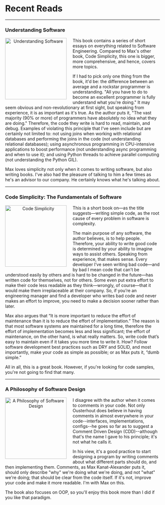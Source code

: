 # Recent Reads
---

### Understanding Software

<p align="center" style="float: left; margin: 0 20px 10px 0;">
  <img src="https://images-na.ssl-images-amazon.com/images/S/compressed.photo.goodreads.com/books/1507678200i/36389464.jpg" alt="Understanding Software" width="200"/>
</p>

This book contains a series of short essays on everything related to Software Engineering. Compared to Max's other book, Code Simplicity, this one is bigger, more comprehensive, and hence, covers more topics.

If I had to pick only one thing from the book, it'd be: the difference between an average and a rockstar programmer is understanding. "All you have to do to become an excellent programmer is fully understand what you're doing." It may seem obvious and non-revolutionary at first sight, but speaking from experience, it is as important as it's true. As the author puts it, "The vast majority (90% or more) of programmers have absolutely no idea what they are doing." Therefore, the code they write is hard to read, maintain, and debug. Examples of violating this principle that I've seen include but are certainly not limited to: not using joins when working with relational databases and performing the joins in the code (not understanding relational databases); using asynchronous programming in CPU-intensive applications to boost performance (not understanding async programming and when to use it); and using Python threads to achieve parallel computing (not understanding the Python GIL).

Max loves simplicity not only when it comes to writing software, but also writing books. I've also had the pleasure of talking to him a few times as he's an advisor to our company. He certainly knows what he's talking about.

---

### Code Simplicity: The Fundamentals of Software 


<p align="center" style="float: left; margin: 0 20px 10px 0;">
  <img src="https://m.media-amazon.com/images/I/514tZi6ZbsL._SX375_BO1,204,203,200_.jpg" alt="Code Simplicity" width="200"/>
</p>

This is a short book on—as the title suggests—writing simple code, as the root cause of every problem in software is complexity.

The main purpose of any software, the author believes, is to help people. Therefore, your ability to write good code is determined by your ability to imagine ways to assist others. Speaking from experience, that makes sense. Every developer I’ve seen writing bad code—and by bad I mean code that can’t be understood easily by others and is hard to be changed in the future—has written code for themselves, not for others. Some even put extra effort to make their code less readable as they think—wrongly, of course—that it would make them irreplaceable at their company. So, if you’re an engineering manager and find a developer who writes bad code and never makes an effort to improve, you need to make a decision sooner rather than later.

Max also argues that “It is more important to reduce the effort of maintenance than it is to reduce the effort of implementation.” The reason is that most software systems are maintained for a long time, therefore the effort of implementation becomes less and less significant; the effort of maintenance, on the other hand, is what really matters. So, write code that’s easy to maintain even if it takes you more time to write it. How? Follow software development best practices such as DRY and SOLID, and most importantly, make your code as simple as possible; or as Max puts it, “dumb simple.”

All in all, this is a great book. However, if you're looking for code samples, you're not going to find that many.

---

### A Philosophy of Software Design


<p align="center" style="float: left; margin: 0 20px 10px 0;">
  <img src="https://images-na.ssl-images-amazon.com/images/S/compressed.photo.goodreads.com/books/1531857377i/39996759.jpg" alt="A Philosophy of Software Design" width="200"/>
</p>

I disagree with the author when it comes to comments in your code. Not only Ousterhout does believe in having comments in almost everywhere in your code--interfaces, implementations, configs--he goes so far as to suggest a Comment Driven Design (CDD)--although that's the name I gave to his principle; it's not what he calls it.

In his view, it's a good practice to start designing a program by writing comments about what different parts should do, and then implementing them. Comments, as
Max Kanat-Alexander puts it, should only describe "why" we're doing what we're doing, and not "what" we're doing; that should be clear from the code itself. If it's not, improve your code and make it more readable. I'm with Max on this.

The book also focuses on OOP, so you'll enjoy this book more than I did if you like that paradigm.